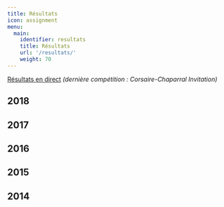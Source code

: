 ```yaml
---
title: Résultats
icon: assignment
menu:
  main:
    identifier: resultats
    title: Résultats
    url: '/resultats/'
    weight: 70
---
```


[Résultats en direct](direct) _(dernière compétition : Corsaire-Chaparral Invitation)_

## 2018


## 2017


## 2016


## 2015


## 2014
